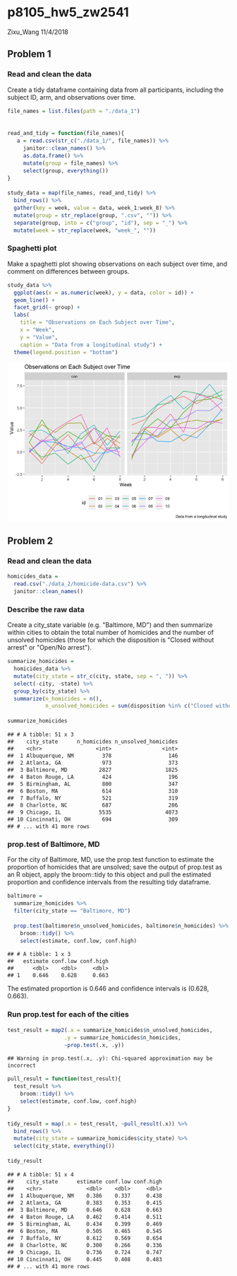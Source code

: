 p8105\_hw5\_zw2541
================
Zixu\_Wang
11/4/2018

Problem 1
---------

### Read and clean the data

Create a tidy dataframe containing data from all participants, including the subject ID, arm, and observations over time.

``` r
file_names = list.files(path = "./data_1")


read_and_tidy = function(file_names){
   a = read.csv(str_c("./data_1/", file_names)) %>% 
     janitor::clean_names() %>% 
     as.data.frame() %>% 
     mutate(group = file_names) %>% 
     select(group, everything())
}

study_data = map(file_names, read_and_tidy) %>% 
  bind_rows() %>% 
  gather(key = week, value = data, week_1:week_8) %>% 
  mutate(group = str_replace(group, ".csv", "")) %>% 
  separate(group, into = c("group", "id"), sep = "_") %>% 
  mutate(week = str_replace(week, "week_", ""))
```

### Spaghetti plot

Make a spaghetti plot showing observations on each subject over time, and comment on differences between groups.

``` r
study_data %>%
  ggplot(aes(x = as.numeric(week), y = data, color = id)) +
  geom_line() +
  facet_grid(~ group) +
  labs(
    title = "Observations on Each Subject over Time",
    x = "Week",
    y = "Value",
    caption = "Data from a longitudinal study") +
  theme(legend.position = "bottom")
```

![](p8105_hw5_zw2541_files/figure-markdown_github/unnamed-chunk-2-1.png)

Problem 2
---------

### Read and clean the data

``` r
homicides_data = 
  read.csv("./data_2/homicide-data.csv") %>% 
  janitor::clean_names() 
```

### Describe the raw data

Create a city\_state variable (e.g. "Baltimore, MD") and then summarize within cities to obtain the total number of homicides and the number of unsolved homicides (those for which the disposition is "Closed without arrest" or "Open/No arrest").

``` r
summarize_homicides = 
  homicides_data %>% 
  mutate(city_state = str_c(city, state, sep = ", ")) %>% 
  select(-city, -state) %>% 
  group_by(city_state) %>% 
  summarize(n_homicides = n(),
            n_unsolved_homicides = sum(disposition %in% c("Closed without arrest", "Open/No arrest")))

summarize_homicides
```

    ## # A tibble: 51 x 3
    ##    city_state      n_homicides n_unsolved_homicides
    ##    <chr>                 <int>                <int>
    ##  1 Albuquerque, NM         378                  146
    ##  2 Atlanta, GA             973                  373
    ##  3 Baltimore, MD          2827                 1825
    ##  4 Baton Rouge, LA         424                  196
    ##  5 Birmingham, AL          800                  347
    ##  6 Boston, MA              614                  310
    ##  7 Buffalo, NY             521                  319
    ##  8 Charlotte, NC           687                  206
    ##  9 Chicago, IL            5535                 4073
    ## 10 Cincinnati, OH          694                  309
    ## # ... with 41 more rows

### prop.test of Baltimore, MD

For the city of Baltimore, MD, use the prop.test function to estimate the proportion of homicides that are unsolved; save the output of prop.test as an R object, apply the broom::tidy to this object and pull the estimated proportion and confidence intervals from the resulting tidy dataframe.

``` r
baltimore =
  summarize_homicides %>% 
  filter(city_state == "Baltimore, MD") 

  prop.test(baltimore$n_unsolved_homicides, baltimore$n_homicides) %>% 
    broom::tidy() %>% 
    select(estimate, conf.low, conf.high)
```

    ## # A tibble: 1 x 3
    ##   estimate conf.low conf.high
    ##      <dbl>    <dbl>     <dbl>
    ## 1    0.646    0.628     0.663

The estimated proportion is 0.646 and confidence intervals is (0.628, 0.663).

### Run prop.test for each of the cities

``` r
test_result = map2(.x = summarize_homicides$n_unsolved_homicides, 
                  .y = summarize_homicides$n_homicides, 
                  ~prop.test(.x, .y))
```

    ## Warning in prop.test(.x, .y): Chi-squared approximation may be incorrect

``` r
pull_result = function(test_result){
  test_result %>% 
    broom::tidy() %>% 
    select(estimate, conf.low, conf.high)
}

tidy_result = map(.x = test_result, ~pull_result(.x)) %>% 
  bind_rows() %>% 
  mutate(city_state = summarize_homicides$city_state) %>% 
  select(city_state, everything())

tidy_result
```

    ## # A tibble: 51 x 4
    ##    city_state      estimate conf.low conf.high
    ##    <chr>              <dbl>    <dbl>     <dbl>
    ##  1 Albuquerque, NM    0.386    0.337     0.438
    ##  2 Atlanta, GA        0.383    0.353     0.415
    ##  3 Baltimore, MD      0.646    0.628     0.663
    ##  4 Baton Rouge, LA    0.462    0.414     0.511
    ##  5 Birmingham, AL     0.434    0.399     0.469
    ##  6 Boston, MA         0.505    0.465     0.545
    ##  7 Buffalo, NY        0.612    0.569     0.654
    ##  8 Charlotte, NC      0.300    0.266     0.336
    ##  9 Chicago, IL        0.736    0.724     0.747
    ## 10 Cincinnati, OH     0.445    0.408     0.483
    ## # ... with 41 more rows
